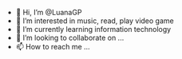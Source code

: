 - 👋 Hi, I’m @LuanaGP
- 👀 I’m interested in music, read, play video game
- 🌱 I’m currently learning information technology 
- 💞️ I’m looking to collaborate on ...
- 📫 How to reach me ...

<!---
LuanaGP/LuanaGP is a ✨ special ✨ repository because its `README.md` (this file) appears on your GitHub profile.
You can click the Preview link to take a look at your changes.
--->
